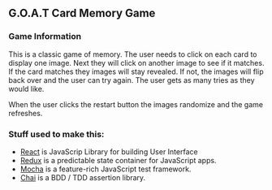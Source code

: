 ## G.O.A.T Card Memory Game
 
### Game Information

This is a classic game of memory. The user needs to click on each card to display one image. Next they will click on another image to see if it matches. If the card matches they images will stay revealed. If not, the images will flip back over and the user can try again. The user gets as many tries as they would like. 

When the user clicks the restart button the images randomize and the game refreshes. 
 
 ### Stuff used to make this:
 
 * [React](https://facebook.github.io/react/) is JavaScrip Library for building User Interface
 * [Redux](http://redux.js.org/) is a predictable state container for JavaScript apps.
 * [Mocha](https://mochajs.org/) is a feature-rich JavaScript test framework.
 * [Chai](http://chaijs.com/) is a BDD / TDD assertion library.



  


